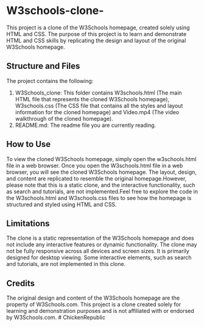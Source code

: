 ﻿# W3schools-clone-
This project is a clone of the W3Schools homepage, created solely using HTML and CSS. The purpose of this project is to learn and demonstrate HTML and CSS skills by replicating the design and layout of the original W3Schools homepage.

## Structure and Files
The project contains the following:
1. W3Schools_clone: This folder contains W3schools.html (The main HTML file that represents the cloned W3Schools homepage), W3schools.css (The CSS file that contains all the styles and layout information for the cloned homepage) and Video.mp4 (The video walkthrough of the cloned homepage).
2. README.md: The readme file you are currently reading.

## How to Use
To view the cloned W3Schools homepage, simply open the w3schools.html file in a web browser. Once you open the W3schools.html file in a web browser, you will see the cloned W3Schools homepage. The layout, design, and content are replicated to resemble the original homepage.However, please note that this is a static clone, and the interactive functionality, such as search and tutorials, are not implemented.Feel free to explore the code in the W3schools.html and W3schools.css files to see how the homepage is structured and styled using HTML and CSS.

## Limitations
The clone is a static representation of the W3Schools homepage and does not include any interactive features or dynamic functionality.
The clone may not be fully responsive across all devices and screen sizes. It is primarily designed for desktop viewing.
Some interactive elements, such as search and tutorials, are not implemented in this clone.
## Credits
The original design and content of the W3Schools homepage are the property of W3Schools.com. This project is a clone created solely for learning and demonstration purposes and is not affiliated with or endorsed by W3Schools.com.
#   C h i c k e n R e p u b l i c  
 